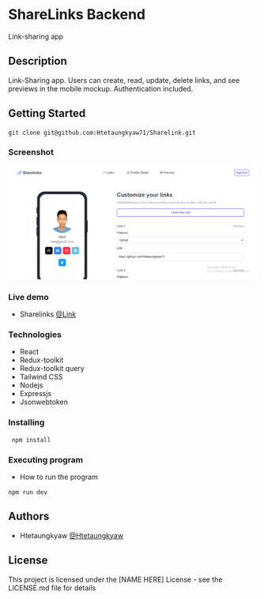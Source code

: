 # ShareLinks Backend

Link-sharing app

## Description

Link-Sharing app. Users can create, read, update, delete links, and see previews in the mobile mockup. Authentication included.

## Getting Started
```
git clone git@github.com:Htetaungkyaw71/Sharelink.git
```
### Screenshot
![This is an image](./link.png)

### Live demo

* Sharelinks
[@Link](https://slink-non2.onrender.com/)

### Technologies
* React
* Redux-toolkit
* Redux-toolkit query
* Tailwind CSS
* Nodejs
* Expressjs
* Jsonwebtoken



### Installing
```
 npm install
```

### Executing program

* How to run the program
```
npm run dev
```


## Authors

* Htetaungkyaw
[@Htetaungkyaw](https://github.com/Htetaungkyaw71)


## License

This project is licensed under the [NAME HERE] License - see the LICENSE.md file for details
